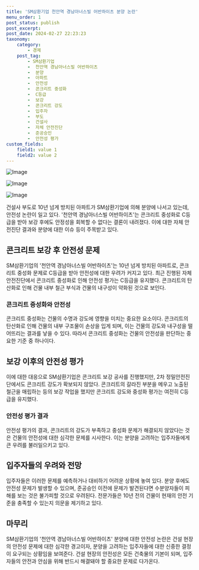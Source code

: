 ```yaml
---
title: 'SM삼환기업 천안역 경남아너스빌 어반하이츠 분양 논란'
menu_order: 1
post_status: publish
post_excerpt: 
post_date: 2024-02-27 22:23:23
taxonomy:
    category:
        - 경제
    post_tag:
        - SM삼환기업
        -  천안역 경남아너스빌 어반하이츠
        -  분양
        -  아파트
        -  안전성
        -  콘크리트 중성화
        -  C등급
        -  보강
        -  콘크리트 강도
        -  입주자
        -  부도
        -  건설사
        -  자체 안전진단
        -  준공승인
        -  안전성 평가
custom_fields:
    field1: value 1
    field2: value 2
---
```


![Image](https://imgnews.pstatic.net/image/015/2024/02/27/0004953182_001_20240227110601037.jpg?type=w647)

![Image](https://imgnews.pstatic.net/image/015/2024/02/27/0004953182_002_20240227110601071.jpg?type=w647)

![Image](https://imgnews.pstatic.net/image/015/2024/02/27/0004953182_003_20240227110601101.jpg?type=w647)

건설사 부도로 10년 넘게 방치된 아파트가 SM삼환기업에 의해 분양에 나서고 있는데, 안전성 논란이 일고 있다. '천안역 경남아너스빌 어반하이츠'는 콘크리트 중성화로 C등급을 받아 보강 후에도 안정성을 회복할 수 없다는 결론이 내려졌다. 이에 대한 자체 안전진단 결과와 분양에 대한 이슈 등이 주목받고 있다.
## 콘크리트 보강 후 안전성 문제
SM삼환기업의 '천안역 경남아너스빌 어반하이츠'는 10년 넘게 방치된 아파트로, 콘크리트 중성화 문제로 C등급을 받아 안전성에 대한 우려가 커지고 있다. 최근 진행된 자체 안전진단에서 콘크리트 중성화로 인해 안전성 평가는 C등급을 유지했다. 콘크리트의 탄산화로 인해 건물 내부 철근 부식과 건물의 내구성이 약화된 것으로 보인다.
### 콘크리트 중성화와 안전성
콘크리트 중성화는 건물의 수명과 강도에 영향을 미치는 중요한 요소이다. 콘크리트의 탄산화로 인해 건물의 내부 구조물이 손상을 입게 되며, 이는 건물의 강도와 내구성을 떨어뜨리는 결과를 낳을 수 있다. 따라서 콘크리트 중성화는 건물의 안전성을 판단하는 중요한 기준 중 하나이다.
## 보강 이후의 안전성 평가
이에 대한 대응으로 SM삼환기업은 콘크리트 보강 공사를 진행했지만, 2차 정밀안전진단에서도 콘크리트 강도가 확보되지 않았다. 콘크리트의 갈라진 부분을 메우고 노출된 철근을 매립하는 등의 보강 작업을 했지만 콘크리트 강도와 중성화 평가는 여전히 C등급을 유지했다.
### 안전성 평가 결과
안전성 평가의 결과, 콘크리트의 강도가 부족하고 중성화 문제가 해결되지 않았다는 것은 건물의 안전성에 대한 심각한 문제를 시사한다. 이는 분양을 고려하는 입주자들에게 큰 우려를 불러일으키고 있다.
## 입주자들의 우려와 전망
입주자들은 이러한 문제를 예측하거나 대비하기 어려운 상황에 놓여 있다. 분양 후에도 안전성 문제가 발생할 수 있으며, 준공승인 이전에 문제가 발견된다면 수분양자들이 피해를 보는 것은 불가피할 것으로 우려된다. 전문가들은 10년 전의 건물이 현재의 안전 기준을 충족할 수 있는지 의문을 제기하고 있다.
## 마무리
SM삼환기업의 '천안역 경남아너스빌 어반하이츠' 분양에 대한 안전성 논란은 건설 현장의 안전성 문제에 대한 심각한 경고이자, 분양을 고려하는 입주자들에 대한 신중한 결정이 요구되는 상황임을 보여준다. 건설 현장의 안전성은 모든 건축물의 기본이 되며, 입주자들의 안전과 안심을 위해 반드시 해결돼야 할 중요한 문제로 다가온다.
